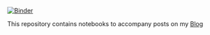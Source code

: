 [![Binder](http://mybinder.org/badge.svg)](https://mybinder.org/v2/gh/Jason-S-Ross/Blog-Notebooks/master)

This repository contains notebooks to accompany posts on my [Blog](https://jason-s-ross.github.io/)

